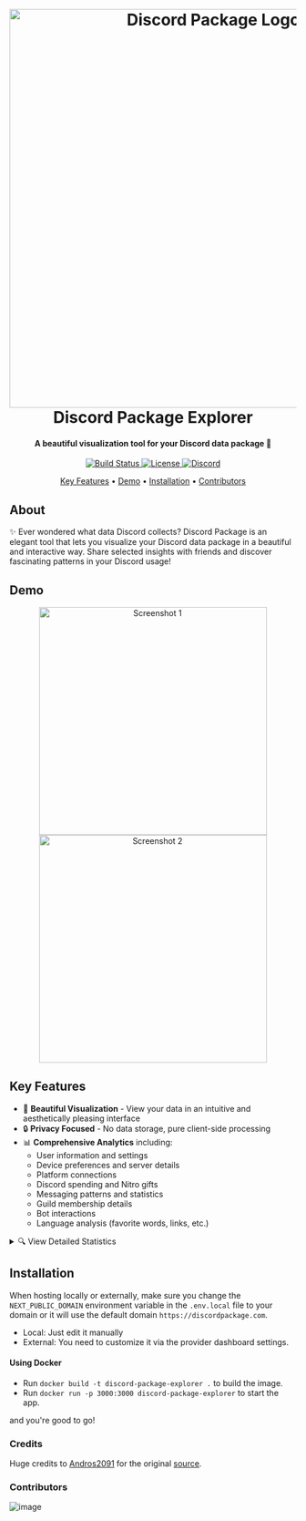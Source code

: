 <h1 align="center">
  <br>
  <a href="https://github.com/peterhanania"><img src="https://i.imgur.com/JXomrnb.png" alt="Discord Package Logo" width="700"></a>
  <br>
  Discord Package Explorer
  <br>
</h1>

<h4 align="center">A beautiful visualization tool for your Discord data package 🚀</h4>

<p align="center">
  <a href="https://github.com/peterhanania/Discord-Package/actions/workflows/nextjs.yml">
    <img src="https://github.com/peterhanania/Discord-Package/actions/workflows/nextjs.yml/badge.svg" alt="Build Status">
  </a>
  <a href="https://github.com/peterhanania/discord-package/blob/main/LICENSE.md">
    <img src="https://img.shields.io/badge/license-GPL-blue" alt="License">
  </a>
  <a href="https://discord.com/invite/W2zPcgG9F5">
    <img src="https://img.shields.io/discord/1000775219868352663?color=7289da&label=Discord&logo=discord&logoColor=white" alt="Discord">
  </a>
</p>

<p align="center">
  <a href="#key-features">Key Features</a> •
  <a href="#demo">Demo</a> •
  <a href="#installation">Installation</a> •
  <a href="#contributors">Contributors</a>
</p>

## About

✨ Ever wondered what data Discord collects? Discord Package is an elegant tool that lets you visualize your Discord data package in a beautiful and interactive way. Share selected insights with friends and discover fascinating patterns in your Discord usage!

## Demo

<div align="center">
  <img src="https://i.imgur.com/MKWRWQo.png" alt="Screenshot 1" width="400">
  <img src="https://i.imgur.com/gkz1cZc.png" alt="Screenshot 2" width="400">
</div>

## Key Features

- 🎨 **Beautiful Visualization** - View your data in an intuitive and aesthetically pleasing interface
- 🔒 **Privacy Focused** - No data storage, pure client-side processing
- 📊 **Comprehensive Analytics** including:
  - User information and settings
  - Device preferences and server details
  - Platform connections
  - Discord spending and Nitro gifts
  - Messaging patterns and statistics
  - Guild membership details
  - Bot interactions
  - Language analysis (favorite words, links, etc.)

<details>
<summary>🔍 View Detailed Statistics</summary>

- Message Analytics
  - Top DMs and channels
  - Character count
  - Time spent analysis
  - Word frequency
  - Link sharing patterns
  
- Platform Usage
  - Login patterns
  - Device usage
  - Feature interaction
  
- Social Interactions
  - Friend requests
  - Guild participation
  - Voice channel activity
  
- And many more detailed metrics!
</details>

## Installation
When hosting locally or externally, make sure you change the `NEXT_PUBLIC_DOMAIN` environment variable in the `.env.local` file to your domain or it will use the default domain `https://discordpackage.com`.

- Local: Just edit it manually
- External: You need to customize it via the provider dashboard settings.
#### Using Docker

- Run `docker build -t discord-package-explorer .` to build the image.
- Run `docker run -p 3000:3000 discord-package-explorer` to start the app.

and you're good to go!

### Credits

Huge credits to [Andros2091](https://github.com/Androz2091) for the original [source](https://github.com/Androz2091/discord-data-package-explorer).

### Contributors

![image](https://contrib.rocks/image?repo=peterhanania/Discord-Package)
